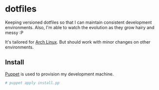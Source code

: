 dotfiles
========

Keeping versioned dotfiles so that I can maintain consistent development environments. Also, I'm able to watch the evolution as they grow hairy and messy :P

It's tailored for [Arch Linux](http://www.archlinux.org/). But should work with minor changes on other environments.

Install
-------

[Puppet](http://puppetlabs.com/) is used to provision my development machine.

```bash
# puppet apply install.pp
```
